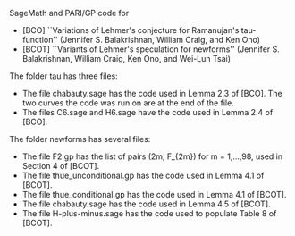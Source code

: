 SageMath and PARI/GP code for 

 * [BCO] ``Variations of Lehmer's conjecture for Ramanujan's tau-function'' (Jennifer S. Balakrishnan, William Craig, and Ken Ono)
 * [BCOT] ``Variants of Lehmer's speculation for newforms'' (Jennifer S. Balakrishnan, William Craig, Ken Ono, and Wei-Lun Tsai) 
 
The folder tau has three files:
 * The file chabauty.sage has the code used in Lemma 2.3 of [BCO]. The two curves the code was run on are at the end of the file.
 * The files C6.sage and H6.sage have the code used in Lemma 2.4 of [BCO].
 
The folder newforms has several files:
 * The file F2.gp has the list of pairs (2m, F_{2m}) for m = 1,...,98, used in Section 4 of [BCOT]. 
 * The file thue_unconditional.gp has the code used in Lemma 4.1 of [BCOT].
 * The file thue_conditional.gp has the code used in Lemma 4.1 of [BCOT].
 * The file chabauty.sage has the code used in Lemma 4.5 of [BCOT].
 * The file H-plus-minus.sage has the code used to populate Table 8 of [BCOT].

